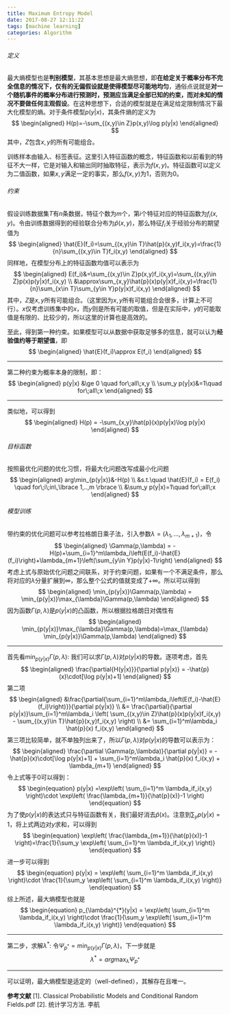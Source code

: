 ```yaml
---
title: Maximum Entropy Model
date: 2017-08-27 12:11:22
tags: [machine learning]
categories: Algorithm
---
```


###### 定义
最大熵模型也是**判别模型**，其基本思想是最大熵思想，即**在给定关于概率分布不完全信息的情况下，仅有的无偏假设就是使得模型尽可能地均匀**，通俗点说就是**对一个随机事件的概率分布进行预测时，预测应当满足全部已知的约束，而对未知的情况不要做任何主观假设**。在这种思想下，合适的模型就是在满足给定限制情况下最大化模型的熵。对于条件模型$p(y|x)$，其条件熵的定义为
$$
\begin{aligned}
H(p)=-\sum_{(x,y)\in Z}p(x,y)\log p(y|x)
\end{aligned}
$$
其中，$Z$包含$x,y$的所有可能组合。

训练样本由输入、标签表征。这里引入特征函数的概念，特征函数和以前看到的特征不大一样，它是对输入和输出同时抽取特征，表示为$f(x,y)$。特征函数可以定义为二值函数，如果$x,y$满足一定的事实，那么$f(x,y)$为1，否则为0。

###### 约束

假设训练数据集$T$有$n$条数据，特征个数为$m$个，第$i$个特征对应的特征函数为$f_i(x,y)$。令由训练数据得到的经验联合分布为$\hat{p}(x,y)$，那么特征$f_i$关于经验分布的期望值为
$$
\begin{aligned}
\hat{E}(f_i)=\sum_{(x,y)\in T}\hat{p}(x,y)f_i(x,y)=\frac{1}{n}\sum_{(x,y)\in T}f_i(x,y)
\end{aligned}
$$
同样地，在模型分布上的特征函数均值可以表示为
$$
\begin{aligned}
E(f_i)&=\sum_{(x,y)\in Z}p(x,y)f_i(x,y)=\sum_{(x,y)\in Z}p(x)p(y|x)f_i(x,y) \\
&\approx\sum_{x,y}\hat{p}(x)p(y|x)f_i(x,y)=\frac{1}{n}\sum_{x\in T}\sum_{y\in Y}p(y|x)f_i(x,y)
\end{aligned}
$$
其中，$Z$是$x,y$所有可能组合。（这里因为$x,y$所有可能组合会很多，计算上不可行）。$x$仅考虑训练集中的$x$，而$y$则是所有可能的取值，但是在实际中，$y$的可能取值是有限的、比较少的，所以这里的计算也是高效的。

至此，得到第一种约束。如果模型可以从数据中获取足够多的信息，就可以认为**经验值约等于期望值**，即
$$
\begin{aligned}
\hat{E}(f_i)\approx E(f_i)
\end{aligned}
$$

---

第二种约束为概率本身的限制，即：
$$
\begin{aligned}
p(y|x) &\ge 0 \quad for\;all\;x,y \\
\sum_y p(y|x)&=1\quad for\;all\;x
\end{aligned}
$$

---

类似地，可以得到
$$
\begin{aligned}
H(p) = -\sum_{x,y}\hat{p}(x)p(y|x)\log p(y|x)
\end{aligned}
$$

###### 目标函数
按照最优化问题的优化习惯，将最大化问题改写成最小化问题
$$
\begin{aligned}
arg\min_{p(y|x)}&-H(p) \\
&s.t.\quad \hat{E}(f_i) = E(f_i) \quad for\;i\;in\,\lbrace 1,..,m \rbrace  \\
&\sum_y p(y|x)=1\quad for\;all\;x
\end{aligned}
$$

###### 模型训练
带约束的优化问题可以参考拉格朗日乘子法，引入参数$\lambda=(\lambda_1,...,\lambda_{m+1})$，令
$$
\begin{aligned}
\Gamma(p,\lambda) = -H(p)+\sum_{i=1}^m\lambda_i\left(E(f_i)-\hat{E}(f_i)\right)+\lambda_{m+1}\left(\sum_{y\in Y}p(y|x)-1\right)
\end{aligned}
$$
考虑上式与原始优化问题之间联系，对于约束问题，如果有一个不满足条件，那么将对应的$\lambda$分量扩展到$\infty$，那么整个公式的值就变成了$+\infty$。所以可以得到
$$
\begin{aligned}
\min_{p(y|x)}\Gamma(p,\lambda) = \min_{p(y|x)}\max_{\lambda}\Gamma(p,\lambda)
\end{aligned}
$$
因为函数$\Gamma(p,\lambda)$是$p(y|x)$的凸函数，所以根据拉格朗日对偶性有
$$
\begin{aligned}
 \min_{p(y|x)}\max_{\lambda}\Gamma(p,\lambda)=\max_{\lambda} \min_{p(y|x)}\Gamma(p,\lambda)
\end{aligned}
$$

---

首先看$\min_{p(y|x)}\Gamma(p,\lambda)$:
我们可以求$\Gamma(p,\lambda)$对$p(y|x)$的导数。逐项考虑，首先
$$
\begin{aligned}
\frac{\partial{H(y|x)}}{\partial p(y|x)} = -\hat{p}(x)\cdot[\log p(y|x)+1]
\end{aligned}
$$
第二项
$$
\begin{aligned}
&\frac{\partial{\sum_{i=1}^m\lambda_i\left(E(f_i)-\hat{E}(f_i)\right)}}{\partial p(y|x)} \\
&= \frac{\partial}{\partial p(y|x)}\sum_{i=1}^m\lambda_i \left( \sum_{(x,y)\in Z}\hat{p}(x)p(y|x)f_i(x,y) - \sum_{(x,y)\in T}\hat{p}(x,y)f_i(x,y) \right) \\
&= \sum_{i=1}^m\lambda_i \hat{p}(x) f_i(x,y) 
\end{aligned}
$$
第三项比较简单，就不单独列出来了，所以$\Gamma(p,\lambda)$对$p(y|x)$的导数可以表示为：
$$
\begin{aligned}
\frac{\partial \Gamma(p,\lambda)}{\partial p(y|x)} = -\hat{p}(x)\cdot[\log p(y|x)+1] + \sum_{i=1}^m\lambda_i \hat{p}(x) f_i(x,y) + \lambda_{m+1}
\end{aligned}
$$
令上式等于0可以得到：
$$
\begin{equation}
p(y|x) =\exp\left( \sum_{i=1}^m \lambda_if_i(x,y) \right)\cdot \exp\left( \frac{\lambda_{m+1}}{\hat{p}(x)}-1 \right)
\end{equation}
$$
为了使$p(y|x)$的表达式只与特征函数有关，我们最好消去$\hat{p}(x)$。注意到$\sum_y p(y|x)=1$，将上式两边对$y$求和，可以得到
$$
\begin{equation}
\exp\left( \frac{\lambda_{m+1}}{\hat{p}(x)}-1 \right)=\frac{1}{\sum_y \exp\left( \sum_{i=1}^m \lambda_if_i(x,y) \right)}
\end{equation}
$$
进一步可以得到
$$
\begin{equation}
p(y|x) = \exp\left( \sum_{i=1}^m \lambda_if_i(x,y) \right)\cdot \frac{1}{\sum_y \exp\left( \sum_{i=1}^m \lambda_if_i(x,y) \right)}
\end{equation}
$$
综上所述，最大熵模型也就是
$$
\begin{equation}
p_{\lambda}^{*}(y|x) = \exp\left( \sum_{i=1}^m \lambda_if_i(x,y) \right)\cdot \frac{1}{\sum_y \exp\left( \sum_{i=1}^m \lambda_if_i(x,y) \right)}
\end{equation}
$$

---

第二步，求解$\lambda^{*}$:
令$\Psi_{p^{*}}= \min_{p(y|x)}\Gamma(p,\lambda)$，下一步就是
$$
\begin{equation}
\lambda^{*}=arg\max_{\lambda} \Psi_{p^{*}}
\end{equation}
$$

---

可以证明，最大熵模型是适定的（well-defined），其解存在且唯一。

**参考文献**
[1]. Classical Probabilistic Models and Conditional Random Fields.pdf
[2]. 统计学习方法. 李航